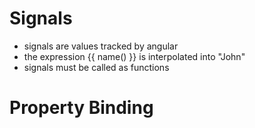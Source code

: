 # Signals

- signals are values tracked by angular
- the expression {{ name() }} is interpolated into "John"
- signals must be called as functions

# Property Binding

